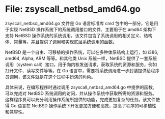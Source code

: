 # File: zsyscall_netbsd_amd64.go

zsyscall_netbsd_amd64.go 文件是 Go 语言标准库 cmd 包中的一部分，它是用于实现 NetBSD 操作系统下的系统调用接口的文件，主要用于在 amd64 架构下支持 NetBSD 操作系统的系统调用。该文件包含了系统调用的相关定义、结构体、常量等，并且提供了调用和实现底层系统调用的函数。

NetBSD 是一个自由、可移植的操作系统，可以在多种体系结构上运行，如 i386, amd64, Alpha, ARM 等等。和其他类 Unix 系统一样，NetBSD 提供了一套系统调用（system call）接口，用于向内核发送请求，获取系统的资源和服务，例如打开文件、读写文件等等。在 Go 语言中，需要将系统调用进一步封装提供给程序员调用，该文件就是在这个过程中扮演的角色。

具体来说，在编写程序时通过调用 zsyscall_netbsd_amd64.go 中提供的函数，可以完成对 NetBSD 系统调用的访问，并从操作系统中获取所需的资源和服务。这样程序员可以充分利用操作系统所提供的功能，完成更加复杂的任务。该文件使得 Go 语言在 NetBSD 操作系统下开发更加方便和高效，提高了程序的可移植性和兼容性。

